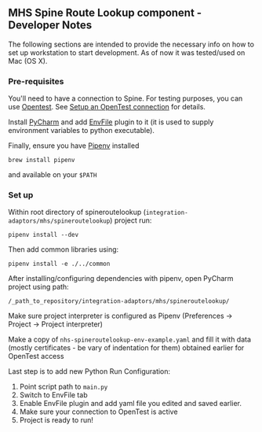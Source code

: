 

## MHS Spine Route Lookup component - Developer Notes

The following sections are intended to provide the necessary info on how to set up workstation to start development. As of now it was tested/used on Mac (OS X).

### Pre-requisites

You'll need to have a connection to Spine. For testing purposes, you can use [Opentest](https://nhs-digital-opentest.github.io/Welcome/index.html). 
See [Setup an OpenTest connection](../../setup-opentest.md) for details.

Install [PyCharm](https://www.jetbrains.com/pycharm/) and add [EnvFile](https://plugins.jetbrains.com/plugin/7861-envfile) plugin to it (it is used to supply environment variables to python executable).

Finally, ensure you have [Pipenv](https://github.com/pypa/pipenv) installed  
```
brew install pipenv
```
and available on your `$PATH`

### Set up

Within root directory of spineroutelookup (`integration-adaptors/mhs/spineroutelookup`) project run:
```
pipenv install --dev
```
Then add common libraries using:
```
pipenv install -e ./../common
```
After installing/configuring dependencies with pipenv, open PyCharm project using path: 
```
/_path_to_repository/integration-adaptors/mhs/spineroutelookup/
```
Make sure project interpreter is configured as Pipenv (Preferences -> Project -> Project interpreter)

Make a copy of `nhs-spineroutelookup-env-example.yaml` and fill it with data (mostly certificates - be vary of indentation for them) obtained earlier for OpenTest access

Last step is to add new Python Run Configuration:
1. Point script path to `main.py`
2. Switch to EnvFile tab
3. Enable EnvFile plugin and add yaml file you edited and saved earlier.
4. Make sure your connection to OpenTest is active
4. Project is ready to run!